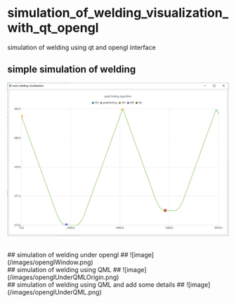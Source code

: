 # simulation_of_welding_visualization_with_qt_opengl
 simulation of welding using qt and opengl interface
## simple simulation of welding ##
![image](/images/auto-welding-visualization-pics.png)

</br>
##  simulation of welding under opengl ##
![image](/images/openglWindow.png)
</br>
##  simulation of welding using QML ##
![image](/images/openglUnderQMLOrigin.png)
</br>
##  simulation of welding using QML and add some details ##
![image](/images/openglUnderQML.png)